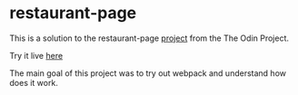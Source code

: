 # restaurant-page

This is a solution to the restaurant-page [project](https://www.theodinproject.com/lessons/node-path-javascript-restaurant-page) from the The Odin Project.

Try it live [here](https://evorition.github.io/restaurant-page/)

The main goal of this project was to try out webpack and understand how does it work.
